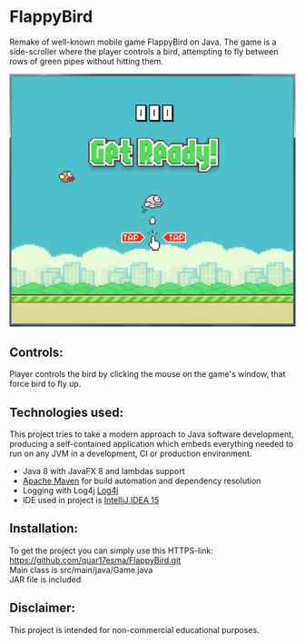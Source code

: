 # FlappyBird

Remake of well-known mobile game FlappyBird on Java. The game is a side-scroller where the player controls a bird, attempting to fly between rows of green pipes without hitting them.

![Sample screen from this application](FlappyBird_Screenshot_1.png)

## Controls:

Player controls the bird by clicking the mouse on the game's window, that force bird to fly up.

## Technologies used:

This project tries to take a modern approach to Java software development, producing a self-contained application which embeds everything needed to run on any JVM in a development, CI or production environment. 

- Java 8 with JavaFX 8 and lambdas support
- [Apache Maven](https://maven.apache.org/) for build automation and dependency resolution
- Logging with Log4j [Log4j](http://logging.apache.org/)
- IDE used in project is [IntelliJ IDEA 15](https://www.jetbrains.com/idea/)

## Installation:

To get the project you can simply use this HTTPS-link:  
https://github.com/quar17esma/FlappyBird.git  
Main class is src/main/java/Game.java  
JAR file is included  

## Disclaimer:

This project is intended for non-commercial educational purposes.
